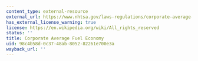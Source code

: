 ```yaml
---
content_type: external-resource
external_url: https://www.nhtsa.gov/laws-regulations/corporate-average-fuel-economy
has_external_license_warning: true
license: https://en.wikipedia.org/wiki/All_rights_reserved
status: ''
title: Corporate Average Fuel Economy
uid: 98c4b58d-0c37-48ab-8052-82261e700e3a
wayback_url: ''
---
```

